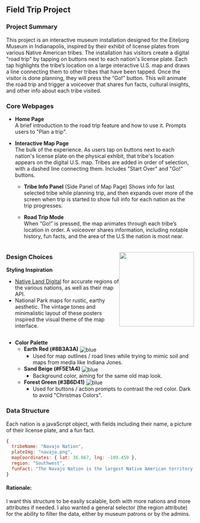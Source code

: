 ## Field Trip Project

### Project Summary

This project is an interactive museum installation designed for the Eiteljorg Museum in Indianapolis, inspired by their exhibit of license plates from various Native American tribes. The installation has visitors create a digital "road trip" by tapping on buttons next to each nation's license plate. Each tap highlights the tribe’s location on a large interactive U.S. map and draws a line connecting them to other tribes that have been tapped. Once the visitor is done planning, they will press the “Go!” button. This will animate the road trip and trigger a voiceover that shares fun facts, cultural insights, and other info about each tribe visited.

### Core Webpages

- **Home Page**  
  A brief introduction to the road trip feature and how to use it. Prompts users to "Plan a trip".

- **Interactive Map Page**  
  The bulk of the experience. As users tap on buttons next to each nation's license plate on the physical exhibit, that tribe's location appears on the digital U.S. map. Tribes are added in order of selection, with a dashed line connecting them. Includes "Start Over" and "Go!" buttons.

  - **Tribe Info Panel** (Side Panel of Map Page)
    Shows info for last selected tribe while planning trip, and then expands over more of the screen when trip is started to show full info for each nation as the trip progresses.

  - **Road Trip Mode**  
    When “Go!” is pressed, the map animates through each tribe’s location in order. A voiceover shares information, including notable history, fun facts, and the area of the U.S the nation is most near.


<div style="display: flex; align-items: center;">
<div>
<h3>Design Choices</h3>
 <strong>Styling Inspiration</strong>
 <ul>
 <li> <a target=_blank href=https://native-land.ca>Native Land Digital</a> for accurate regions of the various nations, as well as their map API.
 </li>
 <li> National Park maps for rustic, earthy aesthetic. The vintage tones and minimalistic layout of these posters inspired the visual theme of the map interface.
 </li>
 </ul>
 </div>
   <img src="https://national-park-posters.com/cdn/shop/products/grand-teton-national-park.jpg" style="height: 200px;">
   </div>

- **Color Palette**
  - **Earth Red (#8B3A3A)** <img valign='middle' alt='blue' src='https://readme-swatches.vercel.app/8B3A3A?style=round'/>
    - Used for map outlines / road lines while trying to mimic soil and maps from media like Indiana Jones.
  - **Sand Beige (#F5E1A4)** <img valign='middle' alt='blue' src='https://readme-swatches.vercel.app/F5E1A4?style=round'/>
    - Background color, aiming for the same old map look.
  - **Forest Green (#3B6D41)** <img valign='middle' alt='blue' src='https://readme-swatches.vercel.app/3B6D41?style=round'/>
    - Used for buttons / action prompts to contrast the red color. Dark to avoid "Christmas Colors".

### **Data Structure**

Each nation is a javaScript object, with fields including their name, a picture of their license plate, and a fun fact.

```js
{
  tribeName: "Navajo Nation",
  plateImg: "navajo.png",
  mapCoordinates: { lat: 36.067, lng: -109.459 },
  region: "Southwest",
  funFact: "The Navajo Nation is the largest Native American territory in the U.S., known for its code talkers in WWII."
}
```

#### Rationale:

I want this structure to be easily scalable, both with more nations and more attributes if needed. I also wanted a general selector (the region attribute) for the ability to filter the data, either by museum patrons or by the admins.
